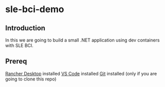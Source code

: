 # sle-bci-demo

## Introduction

In this we are going to build a small .NET application using dev containers with SLE BCI.

## Prereq

[Rancher Desktop](https://rancherdesktop.io/) installed
[VS Code](https://code.visualstudio.com/) installed
[Git](https://git-scm.com/) installed (only if you are going to clone this repo)